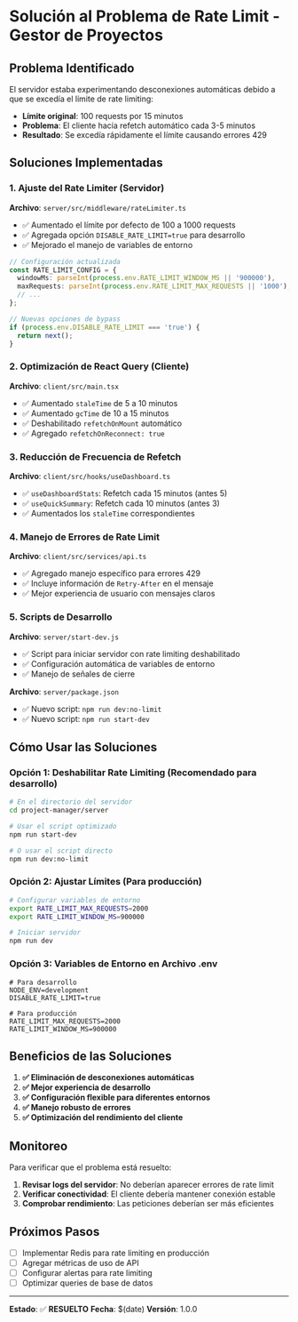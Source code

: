# Solución al Problema de Rate Limit - Gestor de Proyectos

## Problema Identificado

El servidor estaba experimentando desconexiones automáticas debido a que se excedía el límite de rate limiting:
- **Límite original**: 100 requests por 15 minutos
- **Problema**: El cliente hacía refetch automático cada 3-5 minutos
- **Resultado**: Se excedía rápidamente el límite causando errores 429

## Soluciones Implementadas

### 1. **Ajuste del Rate Limiter (Servidor)**

**Archivo**: `server/src/middleware/rateLimiter.ts`

- ✅ Aumentado el límite por defecto de 100 a 1000 requests
- ✅ Agregada opción `DISABLE_RATE_LIMIT=true` para desarrollo
- ✅ Mejorado el manejo de variables de entorno

```typescript
// Configuración actualizada
const RATE_LIMIT_CONFIG = {
  windowMs: parseInt(process.env.RATE_LIMIT_WINDOW_MS || '900000'),
  maxRequests: parseInt(process.env.RATE_LIMIT_MAX_REQUESTS || '1000'), // Aumentado
  // ...
};

// Nuevas opciones de bypass
if (process.env.DISABLE_RATE_LIMIT === 'true') {
  return next();
}
```

### 2. **Optimización de React Query (Cliente)**

**Archivo**: `client/src/main.tsx`

- ✅ Aumentado `staleTime` de 5 a 10 minutos
- ✅ Aumentado `gcTime` de 10 a 15 minutos
- ✅ Deshabilitado `refetchOnMount` automático
- ✅ Agregado `refetchOnReconnect: true`

### 3. **Reducción de Frecuencia de Refetch**

**Archivo**: `client/src/hooks/useDashboard.ts`

- ✅ `useDashboardStats`: Refetch cada 15 minutos (antes 5)
- ✅ `useQuickSummary`: Refetch cada 10 minutos (antes 3)
- ✅ Aumentados los `staleTime` correspondientes

### 4. **Manejo de Errores de Rate Limit**

**Archivo**: `client/src/services/api.ts`

- ✅ Agregado manejo específico para errores 429
- ✅ Incluye información de `Retry-After` en el mensaje
- ✅ Mejor experiencia de usuario con mensajes claros

### 5. **Scripts de Desarrollo**

**Archivo**: `server/start-dev.js`

- ✅ Script para iniciar servidor con rate limiting deshabilitado
- ✅ Configuración automática de variables de entorno
- ✅ Manejo de señales de cierre

**Archivo**: `server/package.json`

- ✅ Nuevo script: `npm run dev:no-limit`
- ✅ Nuevo script: `npm run start-dev`

## Cómo Usar las Soluciones

### Opción 1: Deshabilitar Rate Limiting (Recomendado para desarrollo)

```bash
# En el directorio del servidor
cd project-manager/server

# Usar el script optimizado
npm run start-dev

# O usar el script directo
npm run dev:no-limit
```

### Opción 2: Ajustar Límites (Para producción)

```bash
# Configurar variables de entorno
export RATE_LIMIT_MAX_REQUESTS=2000
export RATE_LIMIT_WINDOW_MS=900000

# Iniciar servidor
npm run dev
```

### Opción 3: Variables de Entorno en Archivo .env

```env
# Para desarrollo
NODE_ENV=development
DISABLE_RATE_LIMIT=true

# Para producción
RATE_LIMIT_MAX_REQUESTS=2000
RATE_LIMIT_WINDOW_MS=900000
```

## Beneficios de las Soluciones

1. **✅ Eliminación de desconexiones automáticas**
2. **✅ Mejor experiencia de desarrollo**
3. **✅ Configuración flexible para diferentes entornos**
4. **✅ Manejo robusto de errores**
5. **✅ Optimización del rendimiento del cliente**

## Monitoreo

Para verificar que el problema está resuelto:

1. **Revisar logs del servidor**: No deberían aparecer errores de rate limit
2. **Verificar conectividad**: El cliente debería mantener conexión estable
3. **Comprobar rendimiento**: Las peticiones deberían ser más eficientes

## Próximos Pasos

- [ ] Implementar Redis para rate limiting en producción
- [ ] Agregar métricas de uso de API
- [ ] Configurar alertas para rate limiting
- [ ] Optimizar queries de base de datos

---

**Estado**: ✅ **RESUELTO**
**Fecha**: $(date)
**Versión**: 1.0.0
